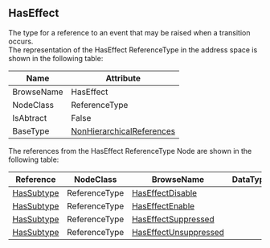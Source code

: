 <!-- objecttype -->
## HasEffect
The type for a reference to an event that may be raised when a transition occurs.  
The representation of the HasEffect ReferenceType in the address space is shown in the following table:  

|Name|Attribute|
|---|---|
|BrowseName|HasEffect|
|NodeClass|ReferenceType|
|IsAbtract|False|
|BaseType|[NonHierarchicalReferences](../../../Part3/ReferenceTypes/NonHierarchicalReferences/readme.md)|

The references from the HasEffect ReferenceType Node are shown in the following table:  

|Reference|NodeClass|BrowseName|DataType|TypeDefinition|ModellingRule|
|---|---|---|---|---|---|
|[HasSubtype](../../../Part3/ReferenceTypes/HasSubtype/readme.md)|ReferenceType|[HasEffectDisable](#HasEffectDisable)||||
|[HasSubtype](../../../Part3/ReferenceTypes/HasSubtype/readme.md)|ReferenceType|[HasEffectEnable](#HasEffectEnable)||||
|[HasSubtype](../../../Part3/ReferenceTypes/HasSubtype/readme.md)|ReferenceType|[HasEffectSuppressed](#HasEffectSuppressed)||||
|[HasSubtype](../../../Part3/ReferenceTypes/HasSubtype/readme.md)|ReferenceType|[HasEffectUnsuppressed](#HasEffectUnsuppressed)||||


